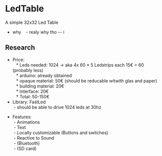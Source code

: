 # LedTable
A simple 32x32 Led Table

- why
    - realy why tho
    -- i   

## Research
* Price:  
    * Leds needed: 1024 -> aka 4x 60 * 5 Ledstrips each 15€ = 60 (probably less)  
    * arduino: already obtained  
    * opaque material: 50€ (should be reducable witwith glas and paper)  
    * building material: 20€  
    * Interface: 20€  
    * Total: 50-150€  
* Library: FastLed  
  - should be able to drive 1024 leds at 30hz  
- Features:  
  - Animations  
  - Text  
  - Locally customizable (Buttons and switches)  
  - Reactive to Sound  
  - (Bluetooth)  
  - (SD card)  
